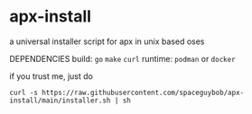 # apx-install
a universal installer script for apx in unix based oses

DEPENDENCIES
build:
``` go ``` ``` make ``` ``` curl ``` 
runtime:
``` podman ``` or ``` docker ```

if you trust me, just do
```
curl -s https://raw.githubusercontent.com/spaceguybob/apx-install/main/installer.sh | sh
```
